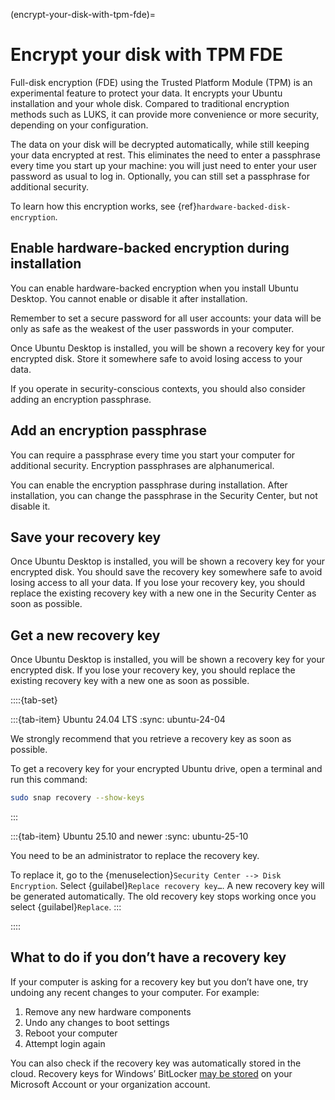 (encrypt-your-disk-with-tpm-fde)=
# Encrypt your disk with TPM FDE

Full-disk encryption (FDE) using the Trusted Platform Module (TPM) is an experimental feature to protect your data. It encrypts your Ubuntu installation and your whole disk. Compared to traditional encryption methods such as LUKS, it can provide more convenience or more security, depending on your configuration.

The data on your disk will be decrypted automatically, while still keeping your data encrypted at rest. This eliminates the need to enter a passphrase every time you start up your machine: you will just need to enter your user password as usual to log in. Optionally, you can still set a passphrase for additional security.

To learn how this encryption works, see {ref}`hardware-backed-disk-encryption`.


## Enable hardware-backed encryption during installation

You can enable hardware-backed encryption when you install Ubuntu Desktop. You cannot enable or disable it after installation.

Remember to set a secure password for all user accounts: your data will be only as safe as the weakest of the user passwords in your computer.

Once Ubuntu Desktop is installed, you will be shown a recovery key for your encrypted disk. Store it somewhere safe to avoid losing access to your data.

If you operate in security-conscious contexts, you should also consider adding an encryption passphrase.


## Add an encryption passphrase

You can require a passphrase every time you start your computer for additional security. Encryption passphrases are alphanumerical.

You can enable the encryption passphrase during installation. After installation, you can change the passphrase in the Security Center, but not disable it.


## Save your recovery key

Once Ubuntu Desktop is installed, you will be shown a recovery key for your encrypted disk. You should save the recovery key somewhere safe to avoid losing access to all your data. If you lose your recovery key, you should replace the existing recovery key with a new one in the Security Center as soon as possible.


## Get a new recovery key

Once Ubuntu Desktop is installed, you will be shown a recovery key for your encrypted disk. If you lose your recovery key, you should replace the existing recovery key with a new one as soon as possible.

::::{tab-set}

:::{tab-item} Ubuntu 24.04 LTS
:sync: ubuntu-24-04

We strongly recommend that you retrieve a recovery key as soon as possible.

To get a recovery key for your encrypted Ubuntu drive, open a terminal and run this command:

```bash
sudo snap recovery --show-keys
```
:::

:::{tab-item} Ubuntu 25.10 and newer
:sync: ubuntu-25-10

You need to be an administrator to replace the recovery key.

To replace it, go to the {menuselection}`Security Center --> Disk Encryption`. Select {guilabel}`Replace recovery key…`. A new recovery key will be generated automatically. The old recovery key stops working once you select {guilabel}`Replace`.
:::

::::


## What to do if you don’t have a recovery key

If your computer is asking for a recovery key but you don’t have one, try undoing any recent changes to your computer. For example:

1. Remove any new hardware components
1. Undo any changes to boot settings
1. Reboot your computer
1. Attempt login again

You can also check if the recovery key was automatically stored in the cloud. Recovery keys for Windows’ BitLocker [may be stored](https://support.microsoft.com/en-us/windows/find-your-bitlocker-recovery-key-6b71ad27-0b89-ea08-f143-056f5ab347d6) on your Microsoft Account or your organization account.

